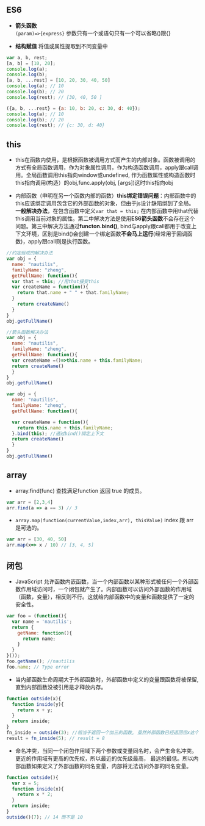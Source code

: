 ## ES6
- **箭头函数**   
```(param)=>{express}``` 参数只有一个或语句只有一个可以省略()跟{}

- **结构赋值** 将值或属性提取到不同变量中
```js
var a, b, rest;
[a, b] = [10, 20];
console.log(a);
console.log(b);
[a, b, ...rest] = [10, 20, 30, 40, 50]
console.log(a); // 10
console.log(b); // 20
console.log(rest); // [30, 40, 50 ]

({a, b, ...rest} = {a: 10, b: 20, c: 30, d: 40});
console.log(a); // 10
console.log(b); // 20
console.log(rest); // {c: 30, d: 40}
```

## this
- this在函数内使用，是根据函数被调用方式而产生的内部对象。函数被调用的方式有全局函数调用，作为对象属性调用，作为构造函数调用，apply跟call调用。全局函数调用this指向window或undefined, 作为函数属性或构造函数时this指向调用(构造）的obj,func.apply(obj, [args])这时this指向obj

- 内部函数（申明在另一个函数内部的函数）**this绑定错误问题**：内部函数中的this应该绑定调用包含它的外部函数的对象，但由于js设计缺陷绑到了全局。**一般解决办法**，在包含函数中定义``` var that = this; ``` 在内部函数中用that代替this调用当前对象的属性。第二中解决方法是使用**ES6箭头函数**不会存在这个问题。第三中解决方法通过**functon.bind()**, bind与apply跟call都用于改变上下文环境，区别是bind()会创建一个绑定函数**不会马上运行**(经常用于回调函数)，apply跟call则是执行函数。

```js 
//约定俗成的解决办法
var obj = {
  name: "nautilis",
  familyName: "zheng",
  getFullName: function(){
  var that = this; //用that接受this
  var createName = function(){
	return that.name + " " + that.familyName; 
  }
	return createName()
  }
}
obj.getFullName()

```

```js 
//箭头函数解决办法
var obj = {
  name: "nautilis",
  familyName: "zheng",
  getFullName: function(){
  var createName =()=>this.name + this.familyName;
  return createName()
  }
}
obj.getFullName()
```

```js
var obj = {
  name: "nautilis",
  familyName: "zheng",
  getFullName: function(){

  var createName = function(){
	return this.name + this.familyName;
  }.bind(this); //通过bind()绑定上下文
  return createName()
  }
}
obj.getFullName()
```
## array
- array.find(func) 查找满足function 返回 true 的成员。  
```js
var arr = [2,3,4]
arr.find(a => a == 3) // 3
```
- ``` array.map(function(currentValue,index,arr), thisValue) ``` index 跟 arr是可选的。
```js
var arr = [30, 40, 50]
arr.map(x=> x / 10) // [3, 4, 5]
```

## 闭包
- JavaScript 允许函数内嵌函数，当一个内部函数以某种形式被任何一个外部函数作用域访问时，一个闭包就产生了。内部函数可以访问外部函数的作用域（函数，变量），相反则不行。这就给内部函数中的变量和函数提供了一定的安全性。
```js
var foo = (function(){
  var name = 'nautilis';
  return {
    getName: function(){
	  return name;
	}
  }
}());
foo.getName(); //nautilis
foo.name; // Type error
```
- 当内部函数生命周期大于外部函数时，外部函数中定义的变量跟函数将被保留,直到内部函数没被引用是才释放内存。
```js
function outside(x){
  function inside(y){
  	return x + y;
  }
  return inside;
}
fn_inside = outside(3); //相当于返回一个加三的函数, 虽然外部函数已经返回但x这个外部函数中定义的变量被保留
result = fn_inside(5); // result = 8
```
- 命名冲突，当同一个闭包作用域下两个参数或变量同名时，会产生命名冲突。更近的作用域有更高的优先权，所以最近的优先级最高， 最远的最低。所以内部函数如果定义了外部函数的同名变量，内部将无法访问外部的同名变量。
```js
function outside(){
  var x = 5;
  function inside(x){
    return x * 2;
  }
  return inside;
}
outside()(7); // 14 而不是 10
```
